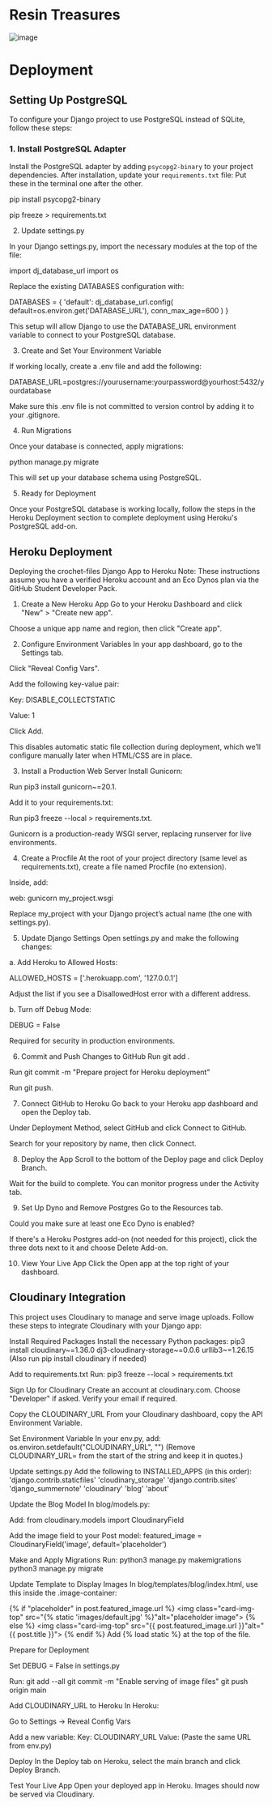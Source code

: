 # Resin Treasures

![image](doc/reponsive-image.png)

# Deployment

## Setting Up PostgreSQL

To configure your Django project to use PostgreSQL instead of SQLite, follow these steps:

### 1. Install PostgreSQL Adapter

Install the PostgreSQL adapter by adding `psycopg2-binary` to your project dependencies. After installation, update your `requirements.txt` file:
Put these in the terminal one after the other.

pip install psycopg2-binary

pip freeze > requirements.txt

2. Update settings.py

In your Django settings.py, import the necessary modules at the top of the file:

import dj_database_url
import os

Replace the existing DATABASES configuration with:

DATABASES = {
    'default': dj_database_url.config(
        default=os.environ.get('DATABASE_URL'),
        conn_max_age=600
    )
}

This setup will allow Django to use the DATABASE_URL environment variable to connect to your PostgreSQL database.

3. Create and Set Your Environment Variable

If working locally, create a .env file and add the following:

DATABASE_URL=postgres://yourusername:yourpassword@yourhost:5432/yourdatabase

Make sure this .env file is not committed to version control by adding it to your .gitignore.

4. Run Migrations

Once your database is connected, apply migrations:

python manage.py migrate

This will set up your database schema using PostgreSQL.

5. Ready for Deployment

Once your PostgreSQL database is working locally, follow the steps in the Heroku Deployment section to complete deployment using Heroku's PostgreSQL add-on.

## Heroku Deployment

Deploying the crochet-files Django App to Heroku
Note: These instructions assume you have a verified Heroku account and an Eco Dynos plan via the GitHub Student Developer Pack.

1. Create a New Heroku App
Go to your Heroku Dashboard and click "New" > "Create new app".

Choose a unique app name and region, then click "Create app".

2. Configure Environment Variables
In your app dashboard, go to the Settings tab.

Click "Reveal Config Vars".

Add the following key-value pair:

Key: DISABLE_COLLECTSTATIC

Value: 1

Click Add.

This disables automatic static file collection during deployment, which we’ll configure manually later when HTML/CSS are in place.

3. Install a Production Web Server
Install Gunicorn:

Run pip3 install gunicorn~=20.1.

Add it to your requirements.txt:

Run pip3 freeze --local > requirements.txt.

Gunicorn is a production-ready WSGI server, replacing runserver for live environments.

4. Create a Procfile
At the root of your project directory (same level as requirements.txt), create a file named Procfile (no extension).

Inside, add:

web: gunicorn my_project.wsgi

Replace my_project with your Django project’s actual name (the one with settings.py).

5. Update Django Settings
Open settings.py and make the following changes:

a. Add Heroku to Allowed Hosts:

ALLOWED_HOSTS = ['.herokuapp.com', '127.0.0.1']

Adjust the list if you see a DisallowedHost error with a different address.

b. Turn off Debug Mode:

DEBUG = False

Required for security in production environments.

6. Commit and Push Changes to GitHub
Run git add .

Run git commit -m "Prepare project for Heroku deployment"

Run git push.

7. Connect GitHub to Heroku
Go back to your Heroku app dashboard and open the Deploy tab.

Under Deployment Method, select GitHub and click Connect to GitHub.

Search for your repository by name, then click Connect.

8. Deploy the App
Scroll to the bottom of the Deploy page and click Deploy Branch.

Wait for the build to complete. You can monitor progress under the Activity tab.

9. Set Up Dyno and Remove Postgres
Go to the Resources tab.

Could you make sure at least one Eco Dyno is enabled?

If there's a Heroku Postgres add-on (not needed for this project), click the three dots next to it and choose Delete Add-on.

10. View Your Live App
Click the Open app at the top right of your dashboard.

## Cloudinary Integration

This project uses Cloudinary to manage and serve image uploads. Follow these steps to integrate Cloudinary with your Django app:

Install Required Packages
Install the necessary Python packages:
pip3 install cloudinary~=1.36.0 dj3-cloudinary-storage~=0.0.6 urllib3~=1.26.15
(Also run pip install cloudinary if needed)

Add to requirements.txt
Run: pip3 freeze --local > requirements.txt

Sign Up for Cloudinary
Create an account at cloudinary.com. Choose "Developer" if asked. Verify your email if required.

Copy the CLOUDINARY_URL
From your Cloudinary dashboard, copy the API Environment Variable.

Set Environment Variable
In your env.py, add:
os.environ.setdefault("CLOUDINARY_URL", "<your copied URL>")
(Remove CLOUDINARY_URL= from the start of the string and keep it in quotes.)

Update settings.py
Add the following to INSTALLED_APPS (in this order):
'django.contrib.staticfiles'
'cloudinary_storage'
'django.contrib.sites'
'django_summernote'
'cloudinary'
'blog'
'about'

Update the Blog Model
In blog/models.py:

Add: from cloudinary.models import CloudinaryField

Add the image field to your Post model:
featured_image = CloudinaryField('image', default='placeholder')

Make and Apply Migrations
Run:
python3 manage.py makemigrations
python3 manage.py migrate

Update Template to Display Images
In blog/templates/blog/index.html, use this inside the .image-container:

{% if "placeholder" in post.featured_image.url %}
  <img class="card-img-top" src="{% static 'images/default.jpg' %}"alt="placeholder image">
{% else %}
  <img class="card-img-top" src="{{ post.featured_image.url }}"alt="{{ post.title }}">
{% endif %}
Add {% load static %} at the top of the file.

Prepare for Deployment

Set DEBUG = False in settings.py

Run:
git add --all
git commit -m "Enable serving of image files"
git push origin main

Add CLOUDINARY_URL to Heroku
In Heroku:

Go to Settings → Reveal Config Vars

Add a new variable:
Key: CLOUDINARY_URL
Value: (Paste the same URL from env.py)

Deploy
In the Deploy tab on Heroku, select the main branch and click Deploy Branch.

Test Your Live App
Open your deployed app in Heroku. Images should now be served via Cloudinary.


